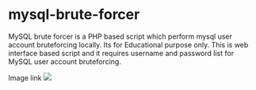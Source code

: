 # mysql-brute-forcer
MySQL brute forcer is a PHP based script which perform mysql user account bruteforcing locally. Its for Educational purpose only.
This is web interface based script and it requires username and password list for MySQL user account bruteforcing.

Image link
<img src="http://3.bp.blogspot.com/-U5DDv9ZcCDY/VLdwHB__e6I/AAAAAAAABus/RX9TON06_sw/s1600/mysql%2Bbrute1.png">
